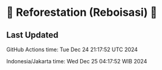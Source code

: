 
# 🌳 Reforestation (Reboisasi) 🌲

## Last Updated

GitHub Actions time: Tue Dec 24 21:17:52 UTC 2024

Indonesia/Jakarta time: Wed Dec 25 04:17:52 WIB 2024
